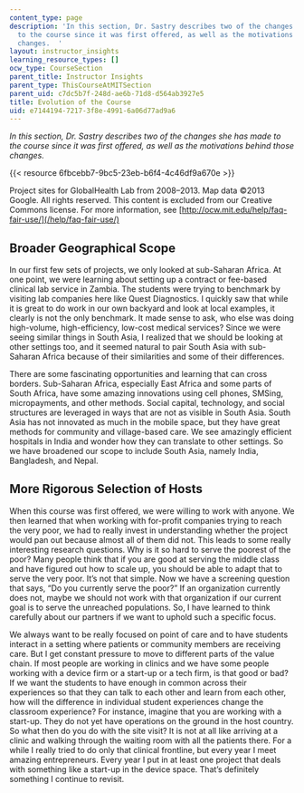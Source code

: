 ```yaml
---
content_type: page
description: 'In this section, Dr. Sastry describes two of the changes she has made
  to the course since it was first offered, as well as the motivations behind those
  changes.  '
layout: instructor_insights
learning_resource_types: []
ocw_type: CourseSection
parent_title: Instructor Insights
parent_type: ThisCourseAtMITSection
parent_uid: c7dc5b7f-248d-ae6b-71d8-d564ab3927e5
title: Evolution of the Course
uid: e7144194-7217-3f8e-4991-6a06d77ad9a6
---
```


_In this section, Dr. Sastry describes two of the changes she has made to the course since it was first offered, as well as the motivations behind those changes._

{{< resource 6fbcebb7-9bc5-23eb-b6f4-4c46df9a670e >}}

Project sites for GlobalHealth Lab from 2008–2013. Map data ©2013 Google. All rights reserved. This content is excluded from our Creative Commons license. For more information, see [http://ocw.mit.edu/help/faq-fair-use/](/help/faq-fair-use/)

Broader Geographical Scope
--------------------------

In our first few sets of projects, we only looked at sub-Saharan Africa. At one point, we were learning about setting up a contract or fee-based clinical lab service in Zambia. The students were trying to benchmark by visiting lab companies here like Quest Diagnostics. I quickly saw that while it is great to do work in our own backyard and look at local examples, it clearly is not the only benchmark. It made sense to ask, who else was doing high-volume, high-efficiency, low-cost medical services? Since we were seeing similar things in South Asia, I realized that we should be looking at other settings too, and it seemed natural to pair South Asia with sub-Saharan Africa because of their similarities and some of their differences.

There are some fascinating opportunities and learning that can cross borders. Sub-Saharan Africa, especially East Africa and some parts of South Africa, have some amazing innovations using cell phones, SMSing, micropayments, and other methods. Social capital, technology, and social structures are leveraged in ways that are not as visible in South Asia. South Asia has not innovated as much in the mobile space, but they have great methods for community and village-based care. We see amazingly efficient hospitals in India and wonder how they can translate to other settings. So we have broadened our scope to include South Asia, namely India, Bangladesh, and Nepal.

More Rigorous Selection of Hosts
--------------------------------

When this course was first offered, we were willing to work with anyone. We then learned that when working with for-profit companies trying to reach the very poor, we had to really invest in understanding whether the project would pan out because almost all of them did not. This leads to some really interesting research questions. Why is it so hard to serve the poorest of the poor? Many people think that if you are good at serving the middle class and have figured out how to scale up, you should be able to adapt that to serve the very poor. It’s not that simple. Now we have a screening question that says, “Do you currently serve the poor?” If an organization currently does not, maybe we should not work with that organization if our current goal is to serve the unreached populations. So, I have learned to think carefully about our partners if we want to uphold such a specific focus.

We always want to be really focused on point of care and to have students interact in a setting where patients or community members are receiving care. But I get constant pressure to move to different parts of the value chain. If most people are working in clinics and we have some people working with a device firm or a start-up or a tech firm, is that good or bad? If we want the students to have enough in common across their experiences so that they can talk to each other and learn from each other, how will the difference in individual student experiences change the classroom experience? For instance, imagine that you are working with a start-up. They do not yet have operations on the ground in the host country. So what then do you do with the site visit? It is not at all like arriving at a clinic and walking through the waiting room with all the patients there. For a while I really tried to do only that clinical frontline, but every year I meet amazing entrepreneurs. Every year I put in at least one project that deals with something like a start-up in the device space. That’s definitely something I continue to revisit.